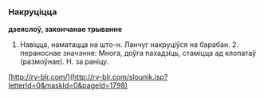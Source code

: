 ### Накруціцца
**дзеяслоў, закончанае трыванне**

1. Навіцца, наматацца на што-н. Ланчуг накруціўся на барабан. 2. пераноснае значэнне: Многа, доўга пахадзіць, стаміцца ад клопатаў (размоўнае). Н. за раніцу.

<a rel="author">[http://rv-blr.com/](http://rv-blr.com/slounik.jsp?letterId=0&maskId=0&pageId=1798)</a>

